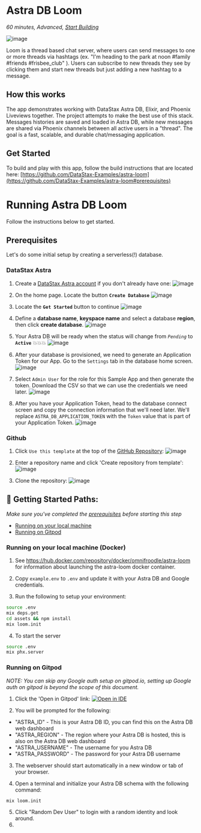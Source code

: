<!--- STARTEXCLUDE --->
# Astra DB Loom
*60 minutes, Advanced, [Start Building](https://github.com/DataStax-Examples/astra-loom#prerequisites)*
<!--- ENDEXCLUDE --->

![image](https://raw.githubusercontent.com/DataStax-Examples/astra-loom/master/hero.png)

Loom is a thread based chat server, where users can send messages to one or more threads via hashtags (ex. "I'm heading to the park at noon #family #friends #frisbee_club" ).  Users can subscribe to new threads they see by clicking them and start new threads but just adding a new hashtag to a message.
  
## How this works
The app demonstrates working with DataStax Astra DB, Elixir, and Phoenix Liveviews together. The project attempts to make the best use of this stack.  Messages histories are saved and loaded in Astra DB, while new messages are shared via Phoenix channels between all active users in a "thread".  The goal is a fast, scalable, and durable chat/messaging application.

## Get Started
To build and play with this app, follow the build instructions that are located here: [https://github.com/DataStax-Examples/astra-loom](https://github.com/DataStax-Examples/astra-loom#prerequisites)

<!--- STARTEXCLUDE --->
# Running Astra DB Loom
Follow the instructions below to get started.

## Prerequisites
Let's do some initial setup by creating a serverless(!) database.

### DataStax Astra
1. Create a [DataStax Astra account](https://dtsx.io/38DEkDw) if you don't already have one:
![image](https://raw.githubusercontent.com/DataStax-Examples/sample-app-template/master/screenshots/astra-register-basic-auth.png)

2. On the home page. Locate the button **`Create Database`**
![image](https://raw.githubusercontent.com/DataStax-Examples/sample-app-template/master/screenshots/astra-dashboard.png)

3. Locate the **`Get Started`** button to continue
![image](https://raw.githubusercontent.com/DataStax-Examples/sample-app-template/master/screenshots/astra-select-plan.png)

4. Define a **database name**, **keyspace name** and select a database **region**, then click **create database**.
![image](https://raw.githubusercontent.com/DataStax-Examples/sample-app-template/master/screenshots/astra-create-db.png)

5. Your Astra DB will be ready when the status will change from *`Pending`* to **`Active`** 💥💥💥 
![image](https://raw.githubusercontent.com/DataStax-Examples/sample-app-template/master/screenshots/astra-db-active.png)

6. After your database is provisioned, we need to generate an Application Token for our App. Go to the `Settings` tab in the database home screen.
![image](https://raw.githubusercontent.com/DataStax-Examples/sample-app-template/master/screenshots/astra-db-settings.png)

1. Select `Admin User` for the role for this Sample App and then generate the token. Download the CSV so that we can use the credentials we need later.
![image](https://raw.githubusercontent.com/DataStax-Examples/sample-app-template/master/screenshots/astra-db-settings-token.png)

1. After you have your Application Token, head to the database connect screen and copy the connection information that we'll need later. We'll replace `ASTRA_DB_APPLICATION_TOKEN` with the `Token` value that is part of your Application Token.
![image](https://raw.githubusercontent.com/DataStax-Examples/sample-app-template/master/screenshots/astra-db-connect.png)

### Github
1. Click `Use this template` at the top of the [GitHub Repository](https://github.com/DataStax-Examples/astra-loom):
![image](https://raw.githubusercontent.com/DataStax-Examples/sample-app-template/master/screenshots/github-use-template.png)

2. Enter a repository name and click 'Create repository from template':
![image](https://raw.githubusercontent.com/DataStax-Examples/sample-app-template/master/screenshots/github-create-repository.png)

3. Clone the repository:
![image](https://raw.githubusercontent.com/DataStax-Examples/sample-app-template/master/screenshots/github-clone.png)

## 🚀 Getting Started Paths:
*Make sure you've completed the [prerequisites](#prerequisites) before starting this step*
  - [Running on your local machine](#running-on-your-local-machine)
  - [Running on Gitpod](#running-on-gitpod)

### Running on your local machine (Docker)
1. See https://hub.docker.com/repository/docker/omnifroodle/astra-loom for information about launching the astra-loom docker container.

2. Copy `example.env` to `.env` and update it with your Astra DB and Google credentials.

3. Run the following to setup your environment:
```bash
source .env
mix deps.get
cd assets && npm install
mix loom.init
```

4. To start the server
```bash
source .env
mix phx.server
```

### Running on Gitpod
_NOTE: You can skip any Google auth setup on gitpod.io, setting up Google auth on gitpod is beyond the scope of this document._
1. Click the 'Open in Gitpod' link:
[![Open in IDE](https://gitpod.io/button/open-in-gitpod.svg)](https://gitpod.io#https://github.com/datastax-examples/astra-loom)

2. You will be prompted for the following:
* "ASTRA_ID" - This is your Astra DB ID, you can find this on the Astra DB web dashboard
* "ASTRA_REGION" - The region where your Astra DB is hosted, this is also on the Astra DB web dashboard
* "ASTRA_USERNAME" - The username for you Astra DB
* "ASTRA_PASSWORD" - The password for your Astra DB username

3. The webserver should start automatically in a new window or tab of your browser.

4. Open a terminal and initialize your Astra DB schema with the following command:
```bash
mix loom.init
```

5. Click "Random Dev User" to login with a random identity and look around.
6. <!--- ENDEXCLUDE --->
